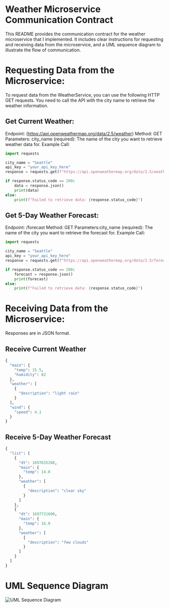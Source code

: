# Weather Microservice Communication Contract
This README provides the communication contract for the weather microservice that I implemented. It includes clear instructions for requesting and receiving data from the microservice, and a UML sequence diagram to illustrate the flow of communication.

# Requesting Data from the Microservice:
To request data from the WeatherService, you can use the following HTTP GET requests. You need to call the API with the city name to retrieve the weather information.

## Get Current Weather:

Endpoint: (https://api.openweathermap.org/data/2.5/weather)
Method: GET
Parameters: city_name (required): The name of the city you want to retrieve weather data for.
Example Call:
```python
import requests

city_name = "Seattle"
api_key = "your_api_key_here"
response = requests.get(f"https://api.openweathermap.org/data/2.5/weather?q={city_name}&appid={api_key}")

if response.status_code == 200:
    data = response.json()
    print(data)
else:
    print(f"Failed to retrieve data: {response.status_code}")
```

## Get 5-Day Weather Forecast:

Endpoint: /forecast
Method: GET
Parameters:city_name (required): The name of the city you want to retrieve the forecast for.
Example Call:
```python 
import requests

city_name = "Seattle"
api_key = "your_api_key_here"
response = requests.get(f"https://api.openweathermap.org/data/2.5/forecast?q={city_name}&appid={api_key}")

if response.status_code == 200:
    forecast = response.json()
    print(forecast)
else:
    print(f"Failed to retrieve data: {response.status_code}")
```
# Receiving Data from the Microservice:

Responses are in JSON format. 

## Receive Current Weather 
```python
{
  "main": {
    "temp": 15.5,
    "humidity": 82
  },
  "weather": [
    {
      "description": "light rain"
    }
  ],
  "wind": {
    "speed": 4.1
  }
}
```

## Receive 5-Day Weather Forecast 
```python
{
  "list": [
    {
      "dt": 1697635200,
      "main": {
        "temp": 14.0
      },
      "weather": [
        {
          "description": "clear sky"
        }
      ]
    },
    {
      "dt": 1697721600,
      "main": {
        "temp": 16.0
      },
      "weather": [
        {
          "description": "few clouds"
        }
      ]
    }
  ]
}
```

# UML Sequence Diagram

![UML Sequence Diagram](UML%20Sequence%20Diagram.png)
